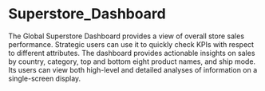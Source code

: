 # Superstore_Dashboard

The Global Superstore Dashboard provides a view of overall store sales performance. Strategic users can use it to quickly check KPIs with respect to different attributes. The dashboard provides actionable insights on sales by country, category, top and bottom eight product names, and ship mode. 
Its users can view both high-level and detailed analyses of information on a single-screen display.
